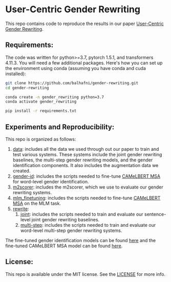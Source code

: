 # User-Centric Gender Rewriting
This repo contains code to reproduce the results in our paper [User-Centric Gender Rewriting](https://www.aclweb.org/anthology/XXXX).


## Requirements:
The code was written for python>=3.7, pytorch 1.5.1, and transformers 4.11.3. You will need a few additional packages. Here's how you can set up the environment using conda (assuming you have conda and cuda installed):
```bash
git clone https://github.com/balhafni/gender-rewriting.git
cd gender-rewriting

conda create -n gender_rewriting python=3.7
conda activate gender_rewriting

pip install -r requirements.txt
```

## Experiments and Reproducibility:
This repo is organized as follows:</br>
1. [data](data/): includes all the data we used through out our paper to train and test various systems. These systems include the joint gender rewriting baselines, the multi-step gender rewriting models, and the gender identification components. It also includes the augmentation data we created.
2. [gender-id](gender-id/): includes the scripts needed to fine-tune [CAMeLBERT MSA](https://huggingface.co/CAMeL-Lab/bert-base-arabic-camelbert-msa) for word-level gender identification.
3. [m2scorer](m2scorer/): includes the m2scorer, which we use to evaluate our gender rewriting systems.
4. [mlm_finetuning](mlm_finetuning/): includes the scripts needed to fine-tune [CAMeLBERT MSA](https://huggingface.co/CAMeL-Lab/bert-base-arabic-camelbert-msa) on the MLM task.
5. [rewrite](rewrite/):</br>
   1. [joint](rewrite/joint/): includes the scripts needed to train and evaluate our sentence-level joint gender rewriting baselines.
   2. [multi-step](rewrite/multi-step/): includes the scripts needed to train and evaluate our word-level multi-step gender rewriting systems.

The fine-tuned gender identification models can be found [here](https://drive.google.com/drive/folders/1IxmvY5xrnAq5QXBhKOEK908Z7H5R7uYp?usp=sharing) and the fine-tuned CAMeLBERT MSA model can be found [here](https://drive.google.com/drive/folders/1WnJXhLxexrwlCNrG8mxpY-5schKMrmp-?usp=sharing).

## License:
This repo is available under the MIT license. See the [LICENSE](LICENSE) for more info.
